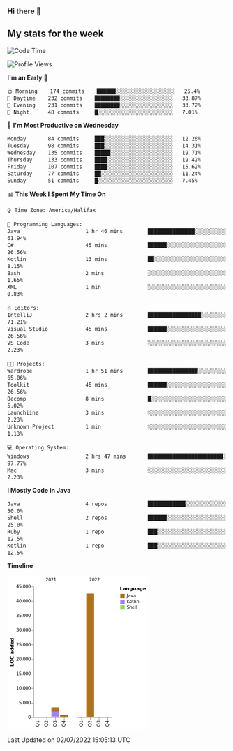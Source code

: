 ### Hi there 👋

## My stats for the week
<!--START_SECTION:waka-->
![Code Time](http://img.shields.io/badge/Code%20Time-300%20hrs%2021%20mins-blue)

![Profile Views](http://img.shields.io/badge/Profile%20Views-0-blue)

**I'm an Early 🐤** 

```text
🌞 Morning    174 commits    ██████░░░░░░░░░░░░░░░░░░░   25.4% 
🌆 Daytime    232 commits    ████████░░░░░░░░░░░░░░░░░   33.87% 
🌃 Evening    231 commits    ████████░░░░░░░░░░░░░░░░░   33.72% 
🌙 Night      48 commits     █░░░░░░░░░░░░░░░░░░░░░░░░   7.01%

```
📅 **I'm Most Productive on Wednesday** 

```text
Monday       84 commits     ███░░░░░░░░░░░░░░░░░░░░░░   12.26% 
Tuesday      98 commits     ███░░░░░░░░░░░░░░░░░░░░░░   14.31% 
Wednesday    135 commits    █████░░░░░░░░░░░░░░░░░░░░   19.71% 
Thursday     133 commits    ████░░░░░░░░░░░░░░░░░░░░░   19.42% 
Friday       107 commits    ████░░░░░░░░░░░░░░░░░░░░░   15.62% 
Saturday     77 commits     ██░░░░░░░░░░░░░░░░░░░░░░░   11.24% 
Sunday       51 commits     █░░░░░░░░░░░░░░░░░░░░░░░░   7.45%

```


📊 **This Week I Spent My Time On** 

```text
⌚︎ Time Zone: America/Halifax

💬 Programming Languages: 
Java                     1 hr 46 mins        ███████████████░░░░░░░░░░   61.94% 
C#                       45 mins             ██████░░░░░░░░░░░░░░░░░░░   26.56% 
Kotlin                   13 mins             ██░░░░░░░░░░░░░░░░░░░░░░░   8.15% 
Bash                     2 mins              ░░░░░░░░░░░░░░░░░░░░░░░░░   1.65% 
XML                      1 min               ░░░░░░░░░░░░░░░░░░░░░░░░░   0.83%

🔥 Editors: 
IntelliJ                 2 hrs 2 mins        █████████████████░░░░░░░░   71.21% 
Visual Studio            45 mins             ██████░░░░░░░░░░░░░░░░░░░   26.56% 
VS Code                  3 mins              ░░░░░░░░░░░░░░░░░░░░░░░░░   2.23%

🐱‍💻 Projects: 
Wardrobe                 1 hr 51 mins        ████████████████░░░░░░░░░   65.06% 
Toolkit                  45 mins             ██████░░░░░░░░░░░░░░░░░░░   26.56% 
Decomp                   8 mins              █░░░░░░░░░░░░░░░░░░░░░░░░   5.02% 
Launchiine               3 mins              ░░░░░░░░░░░░░░░░░░░░░░░░░   2.23% 
Unknown Project          1 min               ░░░░░░░░░░░░░░░░░░░░░░░░░   1.13%

💻 Operating System: 
Windows                  2 hrs 47 mins       ████████████████████████░   97.77% 
Mac                      3 mins              ░░░░░░░░░░░░░░░░░░░░░░░░░   2.23%

```

**I Mostly Code in Java** 

```text
Java                     4 repos             ████████████░░░░░░░░░░░░░   50.0% 
Shell                    2 repos             ██████░░░░░░░░░░░░░░░░░░░   25.0% 
Ruby                     1 repo              ███░░░░░░░░░░░░░░░░░░░░░░   12.5% 
Kotlin                   1 repo              ███░░░░░░░░░░░░░░░░░░░░░░   12.5%

```


**Timeline**

![Chart not found](https://raw.githubusercontent.com/lyndseyy/lyndseyy/main/charts/bar_graph.png) 


 Last Updated on 02/07/2022 15:05:13 UTC
<!--END_SECTION:waka-->